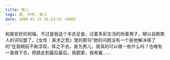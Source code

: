 ```yaml
---
title: 男儿
tags: 爱, 书写, 男儿
date: 2008-01-25 16:23:01 +0800
---
```



和美安好的祝福，不过是我这个丰衣足食、过着多彩生活的伪善男子，聊以自欺欺人的词句罢了。《女性：美术之思》里的那句“她的问题没有一个是他解决得了的”在我眼前不断浮现，挥之不去。身为男儿，我真的可以做一些什么吗？也唯有一直做下去，把路走到最后最后。我颤栗，我希冀……

